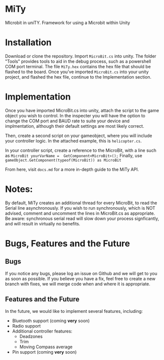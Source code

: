 # MiTy
MIcrobit in uniTY. Framework for using a Microbit within Unity
# Installation
Download or clone the repository. Import `MicroBit.cs` into unity. The folder "Tools" provides tools to aid in the debug process, such as a powershell COM port terminal. The file `MiTy.hex` contains the hex file that should be flashed to the board. Once you've imported `MicroBit.cs` into your unity project, and flashed the hex file, continue to the Implementation section.
# Implementation
Once you have imported MicroBit.cs into unity, attach the script to the game object you wish to control. In the inspecter you will have the option to change the COM port and BAUD rate to suite your device and implmentation, although their default settings are most likely correct.

Then, create a second script on your gameobject, where you will include your controller logic. In the attached example, this is `helicopter.cs`.

In your controller script, create a reference to the MicroBit, with a line such as `MicroBit yourVarName =  GetComponent<MicroBit>();`
Finally, use `gameObject.GetComponent(typeof(MicroBit)) as MicroBit`

From here, visit `docs.md` for a more in-depth guide to the MiTy API.

# Notes:
By default, MiTy creates an additional thread for every MicroBit, to read the Serial line asynchronously. If you wish to run synchronously, which is NOT advised, comment and uncomment the lines in MicroBit.cs as appropriate. Be aware: synchronous serial read will slow down your process signficantly, and will result in virtually no benefits.
# Bugs, Features and the Future
## Bugs
If you notice any bugs, please log an issue on Github and we will get to you as soon as possible. If you believe you have a fix, feel free to create a new branch with fixes, we will merge code when and where it is appropriate.
## Features and the Future
In the future, we would like to implement several features, including:
- Bluetooth support (coming __very__ soon)
- Radio support
- Additional controller features:
  - Deadzones
  - Trim
  - Moving Compass average
- Pin support (coming __very__ soon)
